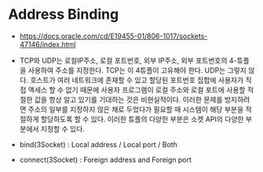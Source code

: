 # Address Binding
- https://docs.oracle.com/cd/E19455-01/806-1017/sockets-47146/index.html

- TCP와 UDP는 로컬IP주소, 로컬 포트번호, 외부 IP주소, 외부 포트번호의 4-튜플을 사용하여 주소를 지정한다. TCP는 이 4튜플이 고유해야 한다. UDP는 그렇지 않다. 호스트가 여러 네트워크에 존재할 수 있고 할당된 포트번호 집합에 사용자가 직접 액세스 할 수 없기 때문에 사용자 프로그램이 로컬 주소와 로컬 포트에 사용할 적절한 값을 항상 알고 있기를 기대하는 것은 비현실적이다. 이러한 문제를 방지하려면 주소의 일부를 지정하지 않은 채로 두었다가 필요할 때 시스템이 해당 부분을 적절하게 할당하도록 할 수 있다. 이러한 튜플의 다양한 부분은 소켓 API의 다양한 부분에서 지정할 수 있다.
- bind(3Socket) : Local address / Local port / Both
- connect(3Socket) : Foreign address and Foreign port
